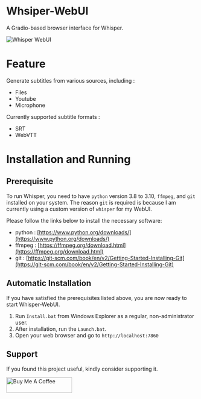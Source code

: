 # Whsiper-WebUI
A Gradio-based browser interface for Whisper.

![Whisper WebUI](https://github.com/jhj0517/Whsiper-WebUI/blob/master/screenshot.png)

# Feature
Generate subtitles from various sources, including :
- Files
- Youtube
- Microphone

Currently supported subtitle formats : 
- SRT
- WebVTT

# Installation and Running
## Prerequisite
To run Whisper, you need to have `python` version 3.8 to 3.10, `ffmpeg`, and `git` installed on your system. The reason `git` is required is because I am currently using a custom version of `whisper` for my WebUI.

Please follow the links below to install the necessary software:
- python : [https://www.python.org/downloads/](https://www.python.org/downloads/)
- ffmpeg :  [https://ffmpeg.org/download.html](https://ffmpeg.org/download.html)
- git : [https://git-scm.com/book/en/v2/Getting-Started-Installing-Git](https://git-scm.com/book/en/v2/Getting-Started-Installing-Git)

## Automatic Installation
If you have satisfied the prerequisites listed above, you are now ready to start Whisper-WebUI.

1. Run `Install.bat` from Windows Explorer as a regular, non-administrator user.
2. After installation, run the `Launch.bat`.
3. Open your web browser and go to `http://localhost:7860`

## Support

If you found this project useful, kindly consider supporting it.

<a href="https://www.buymeacoffee.com/jhj0517" target="_blank"><img src="https://cdn.buymeacoffee.com/buttons/default-orange.png" alt="Buy Me A Coffee" height="41" width="174"></a>



